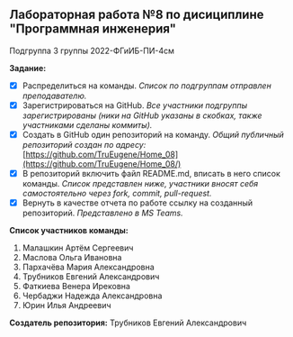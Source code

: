 ## Лабораторная работа №8 по дисициплине "Программная инженерия"
Подгруппа 3 группы 2022-ФГиИБ-ПИ-4см

**Задание:** 
- [x] Распределиться на команды. _Список по подгруппам отправлен преподавателю._
- [x] Зарегистрироваться на GitHub. _Все участники подгруппы зарегистрированы (ники на GitHub указаны в скобках, также участниками сделаны коммиты)._
- [x] Создать в GitHub один репозиторий на команду. _Общий публичный репозиторий создан по адресу:_ [https://github.com/TruEugene/Home_08](https://github.com/TruEugene/Home_08/)
- [x] В репозиторий включить файл README.md, вписать в него список команды. _Список представлен ниже, участники вносят себя самостоятельно через fork, commit, pull-request._
- [x] Вернуть в качестве отчета по работе ссылку на созданный репозиторий. _Представлено в MS Teams._

**Список участников команды:**
1. Малашкин Артём Сергеевич
2. Маслова Ольга Ивановна
3. Пархачёва Мария Александровна
4. Трубников Евгений Александрович
5. Фаткиева Венера Ирековна
6. Чербаджи  Надежда Александровна
7. Юрин Илья Андреевич

**Создатель репозитория:** Трубников Евгений Александрович 
